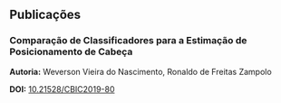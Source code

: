 ## Publicações

### Comparação de Classificadores para a Estimação de Posicionamento de Cabeça

**Autoria:** Weverson Vieira do Nascimento, Ronaldo de Freitas Zampolo

**DOI:** [10.21528/CBIC2019-80](http://dx.doi.org/10.21528/CBIC2019-80)

